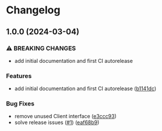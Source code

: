 # Changelog

## 1.0.0 (2024-03-04)


### ⚠ BREAKING CHANGES

* add initial documentation and first CI autorelease

### Features

* add initial documentation and first CI autorelease ([b1141dc](https://github.com/nuvla/api-client-go/commit/b1141dc1532f778c6928426f33cdb4899086a277))


### Bug Fixes

* remove unused Client interface ([e3ccc93](https://github.com/nuvla/api-client-go/commit/e3ccc93f8e74d68e0434c8e4557eb783e084892b))
* solve release issues ([#1](https://github.com/nuvla/api-client-go/issues/1)) ([eaf68b9](https://github.com/nuvla/api-client-go/commit/eaf68b95ebd70d6152e4f2b72a708b694d8c4566))
